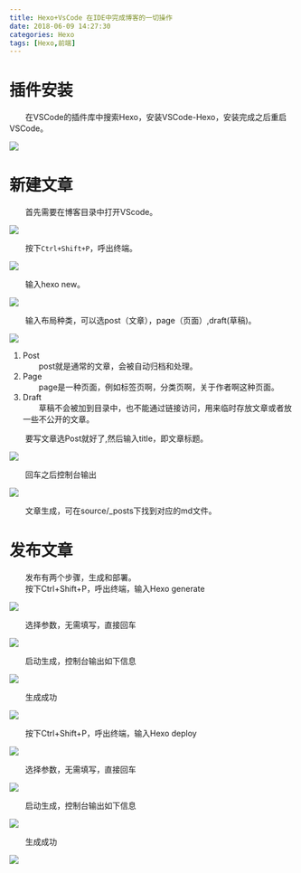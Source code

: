 ```yaml
---
title: Hexo+VsCode 在IDE中完成博客的一切操作
date: 2018-06-09 14:27:30
categories: Hexo
tags: [Hexo,前端]
---
```

# 插件安装
&emsp;&emsp;在VSCode的插件库中搜索Hexo，安装VSCode-Hexo，安装完成之后重启VSCode。  

![](https://pic.lufer.cc/images/2021/03/15/eINKA0.png)

# 新建文章
&emsp;&emsp;首先需要在博客目录中打开VScode。  

![](https://pic.lufer.cc/images/2021/03/15/eINaAx.png)   

&emsp;&emsp;按下`Ctrl+Shift+P`，呼出终端。  

![](https://pic.lufer.cc/images/2021/03/15/eINn7q.png)  

&emsp;&emsp;输入hexo new。  

![](https://pic.lufer.cc/images/2021/03/15/eINmBn.png)   

&emsp;&emsp;输入布局种类，可以选post（文章），page（页面）,draft(草稿)。  

![](https://pic.lufer.cc/images/2021/03/15/eINVXj.png)  

1. Post  
&emsp;&emsp;post就是通常的文章，会被自动归档和处理。
2. Page  
&emsp;&emsp;page是一种页面，例如标签页啊，分类页啊，关于作者啊这种页面。
3. Draft  
&emsp;&emsp;草稿不会被加到目录中，也不能通过链接访问，用来临时存放文章或者放一些不公开的文章。

&emsp;&emsp;要写文章选Post就好了,然后输入title，即文章标题。   

![](https://pic.lufer.cc/images/2021/03/15/eINens.png)  

&emsp;&emsp;回车之后控制台输出  

![](https://pic.lufer.cc/images/2021/03/15/eINMNV.png)   

&emsp;&emsp;文章生成，可在source/_posts下找到对应的md文件。

# 发布文章
&emsp;&emsp;发布有两个步骤，生成和部署。  
&emsp;&emsp;按下Ctrl+Shift+P，呼出终端，输入Hexo generate  

![](https://pic.lufer.cc/images/2021/03/15/eINQhT.png)  

&emsp;&emsp;选择参数，无需填写，直接回车  

![](https://pic.lufer.cc/images/2021/03/15/eIN19U.png) 

&emsp;&emsp;启动生成，控制台输出如下信息  

![](https://pic.lufer.cc/images/2021/03/15/eIN33F.png)   

&emsp;&emsp;生成成功

![](https://pic.lufer.cc/images/2021/03/15/eIN8c4.png) 

&emsp;&emsp;按下Ctrl+Shift+P，呼出终端，输入Hexo deploy  

![](https://pic.lufer.cc/images/2021/03/15/eINGjJ.png)  

&emsp;&emsp;选择参数，无需填写，直接回车  

![](https://pic.lufer.cc/images/2021/03/15/eINYu9.png) 

&emsp;&emsp;启动生成，控制台输出如下信息  

![](https://pic.lufer.cc/images/2021/03/15/eINtBR.png)  

&emsp;&emsp;生成成功  

![](https://pic.lufer.cc/images/2021/03/15/eINNH1.png) 